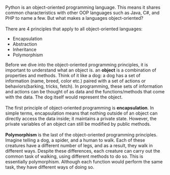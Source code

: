 Python is an object-oriented programming language. This means it shares common characteristics with other OOP languages such as Java, C#, and PHP to name a few. 
But what makes a languages object-oriented?
<br>
<br>
There are 4 principles that apply to all object-oriented languages:
* Encapsulation
* Abstraction
* Inheritance
* Polymorphism

Before we dive into the object-oriented programming principles, it is important to understand what an object is.
an **object** is a combination of properties and methods. Think of it like a dog: a dog has a set of information (name, breed, color etc.) paired with a set of actions or behaviors(barking, tricks, fetch).
In programming, these sets of information and actions can be thought of as data and the functions/methods that come with the data. The dog itself would represent the object.
<br>
<br>
The first principle of object-oriented programming is **encapsulation**. In simple terms, encapsulation means that nothing outside of an object can directly access the data inside; it maintains a private state.
However, the private variables of an object can still be modified by public methods. 
<br>
<br>
**Polymorphism** is the last of the object-oriented programming principles. Imagine telling a dog, a spider, and a human to walk. Each of these creatures have a different number of legs, and as a result, they walk in different ways.
Despite these differences, each creature can carry out the common task of walking, using different methods to do so. This is essentially polymorphism. Although each function would perform the same task, they have different ways of doing so.
